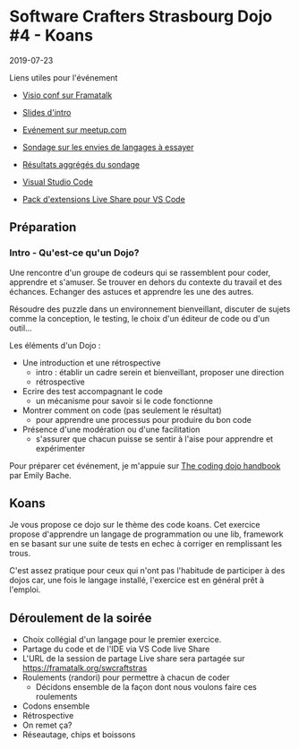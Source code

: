 # Software Crafters Strasbourg Dojo #4 - Koans

2019-07-23 

Liens utiles pour l'événement

* [Visio conf sur Framatalk](https://framatalk.org/swcraftstras)
* [Slides d'intro](https://slides.com/marcwaiwai/coding-dojo#/)
* [Evénement sur meetup.com](https://www.meetup.com/Software-Crafters-Strasbourg/events/263106483/)
* [Sondage sur les envies de langages à essayer](https://frama.link/swcraftkoans)
* [Résultats aggrégés du sondage](https://frama.link/swcraftkoanspoll)

* [Visual Studio Code](https://code.visualstudio.com/)
* [Pack d'extensions Live Share pour VS Code](https://marketplace.visualstudio.com/items?itemName=MS-vsliveshare.vsliveshare-pack)


## Préparation

### Intro - Qu'est-ce qu'un Dojo?

Une rencontre d'un groupe de codeurs qui se rassemblent pour coder, apprendre et s'amuser. Se trouver
en dehors du contexte du travail et des échances. Echanger des astuces et apprendre les une des autres.

Résoudre des puzzle dans un environnement bienveillant, discuter de sujets comme la conception, le testing,
le choix d'un éditeur de code ou d'un outil...

Les éléments d'un Dojo :

* Une introduction et une rétrospective
  * intro : établir un cadre serein et bienveillant, proposer une direction
  * rétrospective
* Ecrire des test accompagnant le code
  * un mécanisme pour savoir si le code fonctionne
* Montrer comment on code (pas seulement le résultat)
  * pour apprendre une processus pour produire du bon code  
* Présence d'une modération ou d'une facilitation
  * s'assurer que chacun puisse se sentir à l'aise pour apprendre et expérimenter

Pour préparer cet événement, je m'appuie sur [The coding dojo handbook](https://leanpub.com/codingdojohandbook) par Emily Bache.

## Koans

Je vous propose ce dojo sur le thème des code koans. Cet exercice propose d'apprendre un langage 
de programmation ou une lib, framework en se basant sur une suite de tests en echec à corriger en 
remplissant les trous.

C'est assez pratique pour ceux qui n'ont pas l'habitude de participer à des dojos car, une fois le langage installé, l'exercice est en général prêt à l'emploi.

## Déroulement de la soirée

* Choix collégial d'un langage pour le premier exercice.
* Partage du code et de l'IDE via VS Code live Share
* L'URL de la session de partage Live share sera partagée sur https://framatalk.org/swcraftstras
* Roulements (randori) pour permettre à chacun de coder
  * Décidons ensemble de la façon dont nous voulons faire ces roulements
* Codons ensemble
* Rétrospective
* On remet ça?
* Réseautage, chips et boissons
